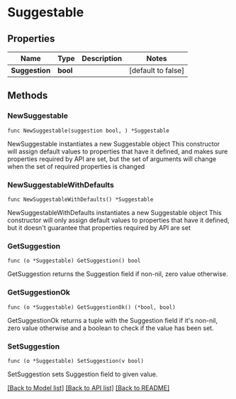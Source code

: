 # Suggestable

## Properties

Name | Type | Description | Notes
------------ | ------------- | ------------- | -------------
**Suggestion** | **bool** |  | [default to false]

## Methods

### NewSuggestable

`func NewSuggestable(suggestion bool, ) *Suggestable`

NewSuggestable instantiates a new Suggestable object
This constructor will assign default values to properties that have it defined,
and makes sure properties required by API are set, but the set of arguments
will change when the set of required properties is changed

### NewSuggestableWithDefaults

`func NewSuggestableWithDefaults() *Suggestable`

NewSuggestableWithDefaults instantiates a new Suggestable object
This constructor will only assign default values to properties that have it defined,
but it doesn't guarantee that properties required by API are set

### GetSuggestion

`func (o *Suggestable) GetSuggestion() bool`

GetSuggestion returns the Suggestion field if non-nil, zero value otherwise.

### GetSuggestionOk

`func (o *Suggestable) GetSuggestionOk() (*bool, bool)`

GetSuggestionOk returns a tuple with the Suggestion field if it's non-nil, zero value otherwise
and a boolean to check if the value has been set.

### SetSuggestion

`func (o *Suggestable) SetSuggestion(v bool)`

SetSuggestion sets Suggestion field to given value.



[[Back to Model list]](../README.md#documentation-for-models) [[Back to API list]](../README.md#documentation-for-api-endpoints) [[Back to README]](../README.md)


